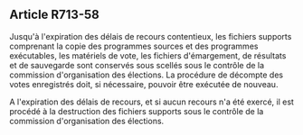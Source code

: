 Article R713-58
----
Jusqu'à l'expiration des délais de recours contentieux, les fichiers supports
comprenant la copie des programmes sources et des programmes exécutables, les
matériels de vote, les fichiers d'émargement, de résultats et de sauvegarde sont
conservés sous scellés sous le contrôle de la commission d'organisation des
élections. La procédure de décompte des votes enregistrés doit, si nécessaire,
pouvoir être exécutée de nouveau.

A l'expiration des délais de recours, et si aucun recours n'a été exercé, il est
procédé à la destruction des fichiers supports sous le contrôle de la commission
d'organisation des élections.
